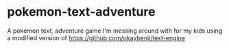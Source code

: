 # pokemon-text-adventure
A pokemon text, adventure game I'm messing around with for my kids using a modified version of https://github.com/okaybenji/text-engine
